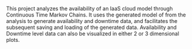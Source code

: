 This project analyzes the availability of an IaaS cloud model through Continuous Time Markov Chains. It uses the generated model of from the analysis to generate availability and downtime data, and facilitates the subsequent saving and loading of the generated data. Availability and Downtime level data can also be visualized in either 2 or 3 dimensional plots.

